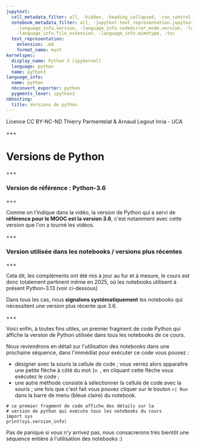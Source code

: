 ```yaml
---
jupytext:
  cell_metadata_filter: all, -hidden, -heading_collapsed, -run_control, -trusted
  notebook_metadata_filter: all, -jupytext.text_representation.jupytext_version, -jupytext.text_representation.format_version,
    -language_info.version, -language_info.codemirror_mode.version, -language_info.codemirror_mode,
    -language_info.file_extension, -language_info.mimetype, -toc
  text_representation:
    extension: .md
    format_name: myst
kernelspec:
  display_name: Python 3 (ipykernel)
  language: python
  name: python3
language_info:
  name: python
  nbconvert_exporter: python
  pygments_lexer: ipython3
nbhosting:
  title: Versions de python
---
```


<div class="licence">
<span>Licence CC BY-NC-ND</span>
<span>Thierry Parmentelat &amp; Arnaud Legout</span>
<span>Inria - UCA</span>
</div>

+++

# Versions de Python

+++

### Version de référence : Python-3.6

+++

Comme on l'indique dans la vidéo, la version de Python qui a servi de **référence pour le MOOC est la version 3.6**, c'est notamment avec cette version que l'on a tourné les vidéos.

+++

### Version utilisée dans les notebooks / versions plus récentes

+++

Cela dit, les compléments ont été mis à jour au fur et à mesure, le cours est donc totalement pertinent même en 2025, où les notebooks utilisent à présent Python-3.13 (voir ci-dessous)

Dans tous les cas, nous **signalons systématiquement** les notebooks qui nécessitent une version plus récente que 3.6.

+++

Voici enfin, à toutes fins utiles, un premier fragment de code Python qui affiche la version de Python utilisée dans tous les notebooks de ce cours.

Nous reviendrons en détail sur l'utilisation des notebooks dans une prochaine séquence, dans l'immédiat pour exécuter ce code vous pouvez :

* désigner avec la souris la cellule de code ; vous verrez alors apparaître une petite flèche à côté du mot `In `, en cliquant cette flèche vous exécutez le code ;
* une autre méthode consiste à sélectionner la cellule de code avec la souris ; une fois que c'est fait vous pouvez cliquer sur le bouton `>| Run` dans la barre de menu (bleue claire) du notebook.

```{code-cell} ipython3
# ce premier fragment de code affiche des détails sur la
# version de python qui exécute tous les notebooks du cours
import sys
print(sys.version_info)
```

Pas de panique si vous n'y arrivez pas, nous consacrerons très bientôt une séquence entière à l'utilisation des notebooks :)
